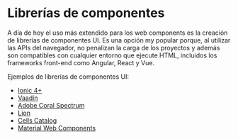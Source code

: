 # Librerías de componentes

A día de hoy el uso más extendido para los web components es la creación de librerías de componentes UI. Es una opción my popular porque, al utilizar las APIs del navegador, no penalizan la carga de los proyectos y además son compatibles con cualquier entorno que ejecute HTML, incluidos los frameworks front-end como Angular, React y Vue.

Ejemplos de librerías de componentes UI:

* [Ionic 4+](https://ionicframework.com/docs/components)
* [Vaadin](https://vaadin.com/components)
* [Adobe Coral Spectrum](https://github.com/adobe/coral-spectrum)
* [Lion](https://github.com/ing-bank/lion)
* [Cells Catalog](https://bbva-files.s3.amazonaws.com/cells/bbva-catalog/index.html#/?v=1.7.0)
* [Material Web Components](https://github.com/material-components/material-components-web-components)